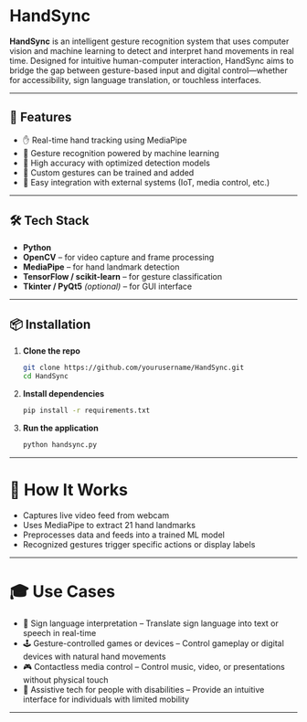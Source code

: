 # HandSync

**HandSync** is an intelligent gesture recognition system that uses computer vision and machine learning to detect and interpret hand movements in real time. Designed for intuitive human-computer interaction, HandSync aims to bridge the gap between gesture-based input and digital control—whether for accessibility, sign language translation, or touchless interfaces.

---

## 🚀 Features

- ✋ Real-time hand tracking using MediaPipe
- 🤖 Gesture recognition powered by machine learning
- 🎯 High accuracy with optimized detection models
- 🧠 Custom gestures can be trained and added
- 🔌 Easy integration with external systems (IoT, media control, etc.)

---

## 🛠️ Tech Stack

- **Python**
- **OpenCV** – for video capture and frame processing
- **MediaPipe** – for hand landmark detection
- **TensorFlow / scikit-learn** – for gesture classification
- **Tkinter / PyQt5** *(optional)* – for GUI interface

---

## 📦 Installation

1. **Clone the repo**
   ```bash
   git clone https://github.com/yourusername/HandSync.git
   cd HandSync
2. **Install dependencies**
   ```bash
   pip install -r requirements.txt
3. **Run the application**
   ```bash
   python handsync.py

---

# 🧪 How It Works
- Captures live video feed from webcam
- Uses MediaPipe to extract 21 hand landmarks
- Preprocesses data and feeds into a trained ML model
- Recognized gestures trigger specific actions or display labels

---

# 🎓 Use Cases
- 👋 Sign language interpretation – Translate sign language into text or speech in real-time
- 🕹️ Gesture-controlled games or devices – Control gameplay or digital devices with natural hand movements
- 🎮 Contactless media control – Control music, video, or presentations without physical touch
- 🏥 Assistive tech for people with disabilities – Provide an intuitive interface for individuals with limited mobility

---


